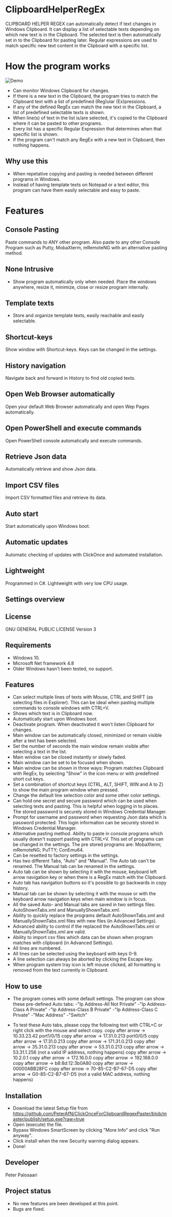 # ClipboardHelperRegEx
CLIPBOARD HELPER REGEX can automatically detect if text changes in Windows Clipboard. It can display a list of selectable texts depending on which new text is in the Clipboard. The selected text is then automatically set in to the Clipboard for pasting later. Regular expressions are used to match specific new text content in the Clipboard with a specific list.

# How the program works
![Demo](demo/demo.gif)
- Can monitor Windows Clipboard for changes.
- If there is a new text in the Clipboard, the program tries to match the Clipboard text with a list of predefined (Reg)ular (Ex)pressions.
- If any of the defined RegEx can match the new text in the Clipboard, a list of predefined selectable texts is shown. 
- When line(s) of text in the list is/are selected, it's copied to the Clipboard where it can be pasted to other programs.
- Every list has a specific Regular Expression that determines when that specific list is shown.
- If the program can't match any RegEx with a new text in Clipboard, then nothing happens.

## Why use this
- When repetative copying and pasting is needed between different programs in Windows.
- Instead of having template texts on Notepad or a text editor, this program can have them easily selectable and easy to paste.

# Features
## Console Pasting
Paste commands to ANY other program. Also paste to any other Console Program such as Putty, MobaXterm, mRemoteNG with an alternative pasting method.

## None Intrusive
- Show program automatically only when needed. Place the windows anywhere, resize it, minimize, close or resize program internally.

## Template texts
- Store and organize template texts, easily reachable and easily selectable.

## Shortcut-keys
Show window with Shortcut-keys. Keys can be changed in the settings.

## History navigation
Navigate back and forward in History to find old copied texts.

## Open Web Browser automatically
Open your default Web Browser automatically and open Wep Pages automatically.

## Open PowerShell and execute commands
Open PowerShell console automatically and execute commands.

## Retrieve Json data
Automatically retrieve and show Json data.

## Import CSV files
Import CSV formatted files and retrieve its data.

## Auto start
Start automatically upon Windows boot.

## Automatic updates 
Automatic checking of updates with ClickOnce and automated installation.

## Lightweight
Programmed in C#. Lightweight with very low CPU usage.

## Settings overview

## License
GNU GENERAL PUBLIC LICENSE Version 3

## Requirements
- Windows 10.
- Microsoft Net framework 4.8
- Older Windows hasn't been tested, no support.

## Features
- Can select multiple lines of texts with Mouse, CTRL and SHIFT (as selecting files in Explorer). This can be ideal when pasting multiple commands to console windows with CTRL+V. 
- Shows which text is in Clipboard now.
- Automatically start upon Windows boot.
- Deactivate program. When deactivated it won't listen Clipboard for changes.
- Main window can be automatically closed, minimized or remain visible after a text has been selected.
- Set the number of seconds the main window remain visible after selecting a text in the list.
- Main window can be closed instantly or slowly faded.
- Main window can be set to be focused when shown.
- Main window can be shown in three ways: Program matches Clipboard with RegEx, by selecting "Show" in the icon menu or with predefined short cut keys.
- Set a combination of shortcut keys (CTRL, ALT, SHIFT, WIN and A to Z) to show the main program window when pressed.
- Change the default line selection color and some other color settings.
- Can hold one secret and secure password which can be used when selecting texts and pasting. This is helpful when logging in to places. The stored password is securely stored in Windows Credential Manager.
- Prompt for username and password when requesting Json data which is password protected. This login information can be securely stored in Windows Credential Manager.
- Alternative pasting method. Ability to paste in console programs which usually doesn't support pasting with CTRL+V. This set of programs can be changed in the settings. The pre stored programs are: MobaXterm; mRemoteNG; PuTTY; ConEmu64.
- Can be resetted to factory settings in the settings.
- Has two different Tabs, "Auto" and "Manual". The Auto tab can't be renamed. The Manual tab can be renamed in the settings.
- Auto tab can be shown by selecting it with the mouse, keyboard left arrow navigation key or when there is a RegEx match with the Clipboard.
- Auto tab has navigation buttons so it's possible to go backwards in copy history. 
- Manual tab can be shown by selecting it with the mouse or with the keyboard arrow navigation keys when main window is in focus.
- All the saved Auto- and Manual tabs are saved in two settings files: AutoShownTabs.xml and ManuallyShownTabs.xml.
- Ability to quickly replace the programs default AutoShownTabs.xml and ManuallyShownTabs.xml files with new files (in Advanced Settings).
- Advanced ability to control if the replaced the AutoShownTabs.xml or ManuallyShownTabs.xml are valid. 
- Ability to import csv files which data can be shown when program matches with clipboard (in Advanced Settings).
- All lines are numbered.
- All lines can be selected using the keyboard with keys 0-9.
- A line selection can always be aborted by clicking the Escape key. 
- When program system tray icon is left mouse clicked, all formatting is removed from the text currently in Clipboard.

## How to use
- The program comes with some default settings. The program can show these pre-defined Auto tabs:
	-"Ip Address-All Not Private"
	-"Ip Address-Class A Private"
	-"Ip Address-Class B Private"
	-"Ip Address-Class C Private"
	-"Mac Address"
	-"Switch"

- To test these Auto tabs, please copy the following text with CTRL+C or right click with the mouse and select copy.
	copy after arrow -> 10.33.23.42 port1/0/15
	copy after arrow -> 17.31.0.213 port0/0/5
	copy after arrow -> 17.31.0.213
	copy after arrow -> 171.31.0.213
	copy after arrow -> 35.31.0.213
	copy after arrow -> 53.31.0.213
	copy after arrow -> 53.31.1.256		(not a valid IP address, nothing happens)
	copy after arrow -> 10.2.0.1
	copy after arrow -> 172.16.0.0
	copy after arrow -> 192.168.0.0
	copy after arrow -> b8:8d:12:3b0A80
	copy after arrow -> 00000ABB28FC
	copy after arrow -> 70-85-C2-B7-67-D5
	copy after arrow -> G0-85-C2-B7-67-D5 	(not a valid MAC address, nothing happens)

## Installation
- Download the latest Setup file from https://github.com/PeterAfN/ClickOnceForClipboardRegexPaster/blob/master/publish/setup.exe?raw=true
- Open (execute) the file.
- Bypass Windows SmartScreen by clicking "More Info" and click "Run anyway".
- Click install when the new Security warning dialog appears.
- Done!

## Developer
Peter Palosaari

## Project status
- No new features are been developed at this point.
- Bugs are fixed.
